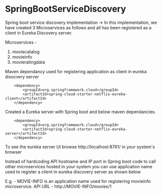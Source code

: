 # SpringBootServiceDiscovery
Spring boot service discovery implementation ->
In this implementation, we have created 3 Microservices as follows and all has been registered as a client in Eureka Discovery server.

Microservices - 
1) moviecatalog
2) movieinfo
3) movieratingdata

Maven dependancy used for registering application as client in eureka disocvery server

		<dependency>
			<groupId>org.springframework.cloud</groupId>
			<artifactId>spring-cloud-starter-netflix-eureka-client</artifactId>
		</dependency>
    
Created a Eureka server with Spring boot and below maven dependancies.
		
		<dependency>
			<groupId>org.springframework.cloud</groupId>
			<artifactId>spring-cloud-starter-netflix-eureka-server</artifactId>
		</dependency>

To see the eureka server UI browse http://localhost:8761/ in your system's browser

Instead of hardcoding API hostname and IP port in Spring boot code to call other microservices hosted in your system 
you can use application name used to register a client in eureka discovery server as shown below

E.g. - MOVIE-INFO is an application name used for registering movieinfo microservice.
API URL - http://MOVIE-INFO/movies/1


